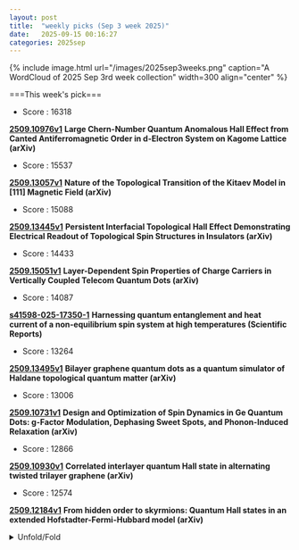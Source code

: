 ```yaml
---
layout: post
title:  "weekly picks (Sep 3 week 2025)"
date:   2025-09-15 00:16:27
categories: 2025sep
---
```


{% include image.html url="/images/2025sep3weeks.png" caption="A WordCloud of 2025 Sep 3rd week collection" width=300 align="center" %}




===This week's pick===


* Score : 16318


**[2509.10976v1](https://arxiv.org/abs/2509.10976)** **Large Chern-Number Quantum Anomalous Hall Effect from Canted Antiferromagnetic Order in d-Electron System on Kagome Lattice (arXiv)**


* Score : 15537

**[2509.13057v1](https://arxiv.org/abs/2509.13057)** **Nature of the Topological Transition of the Kitaev Model in [111] Magnetic Field (arXiv)**

* Score : 15088


**[2509.13445v1](https://arxiv.org/abs/2509.13445)** **Persistent Interfacial Topological Hall Effect Demonstrating Electrical Readout of Topological Spin Structures in Insulators (arXiv)**

* Score : 14433

**[2509.15051v1](https://arxiv.org/abs/2509.15051)** **Layer-Dependent Spin Properties of Charge Carriers in Vertically Coupled Telecom Quantum Dots (arXiv)**


* Score : 14087

**[s41598-025-17350-1](https://www.nature.com/articles/s41598-025-17350-1)** **Harnessing quantum entanglement and heat current of a non-equilibrium spin system at high temperatures (Scientific Reports)**

* Score : 13264

**[2509.13495v1](https://arxiv.org/abs/2509.13495)** **Bilayer graphene quantum dots as a quantum simulator of Haldane topological quantum matter (arXiv)**


* Score : 13006

**[2509.10731v1](https://arxiv.org/abs/2509.10731)** **Design and Optimization of Spin Dynamics in Ge Quantum Dots: g-Factor Modulation, Dephasing Sweet Spots, and Phonon-Induced Relaxation (arXiv)**


* Score : 12866

**[2509.10930v1](https://arxiv.org/abs/2509.10930)** **Correlated interlayer quantum Hall state in alternating twisted trilayer graphene (arXiv)**


* Score : 12574

**[2509.12184v1](https://arxiv.org/abs/2509.12184)** **From hidden order to skyrmions: Quantum Hall states in an extended Hofstadter-Fermi-Hubbard model (arXiv)**


<details>
  <summary> Unfold/Fold </summary>
  {% capture markdowncontent %}




---
09/20

1. **[s41467-025-64119-1](https://www.nature.com/articles/s41467-025-64119-1)** Author Correction: Chirality encoding in resonant metasurfaces governed by lattice symmetries (Nature Communications)


1. **[d41586-025-03002-x](https://www.nature.com/articles/d41586-025-03002-x)** Atomic ‘conveyor belt’ boosts power of quantum computer (Nature)


1. **[42rz-xhxz](http://link.aps.org/doi/10.1103/42rz-xhxz)** Genuine Quantum Effects in Dicke-Type Models at Large Atom Numbers (PRL)

1. **[d13p-mtbz](http://link.aps.org/doi/10.1103/d13p-mtbz)** Evidence for Multiband Gapless Superconductivity in the Topological Superconductor Candidate 4Hb−TaS2 (PRL)

1. **[4ww5-4yww](http://link.aps.org/doi/10.1103/4ww5-4yww)** Complexity of Gottesman-Kitaev-Preskill States (PRX)

1. **[98c3-d9j2](http://link.aps.org/doi/10.1103/98c3-d9j2)** From the grain to galactic scale; Milky Way neutral hydrogen and terrestrial zircon oxygen support coupling of astrophysical and geological processes over deep-time (PRR)

1. **[3y65-f5w6](http://link.aps.org/doi/10.1103/3y65-f5w6)** Lie-algebraic classical simulations for quantum computing (PRR)



1. **[2509.12802](https://arxiv.org/abs/2509.12802)** Quintuplet condensation in the skyrmionic insulator Cu2OSeO3 at ultrahigh magnetic fields (arXiv)



---
09/19


1. **[s41567-025-03024-2](https://www.nature.com/articles/s41567-025-03024-2)** Topological superconductivity finds its missing piece (Nature Physics)

1. **[s41567-025-03000-w](https://www.nature.com/articles/s41567-025-03000-w)** Odd-parity quasiparticle interference in the superconductive surface state of UTe<sub>2</sub> (Nature Physics)

1. **[s41567-025-03027-z](https://www.nature.com/articles/s41567-025-03027-z)** Acoustic phonon phase gates with number-resolving phonon detection (Nature Physics)





1. **[mwvt-wlkj](http://link.aps.org/doi/10.1103/mwvt-wlkj)** Quantum Theory of the Josephson Junction between Finite Islands (PRL)

1. **[gvm2-b46t](http://link.aps.org/doi/10.1103/gvm2-b46t)** Structural Dynamics and Strong Correlations in Dynamical Quantum Optical Lattices (PRL)

1. **[nh49-52y2](http://link.aps.org/doi/10.1103/nh49-52y2)** Thresholds for Postselected Quantum Error Correction from Statistical Mechanics (PRL)

1. **[cvl9-97qg](http://link.aps.org/doi/10.1103/cvl9-97qg)** Designing a Nearly Optimal Quantum Algorithm for Linear Differential Equations via Lindbladians (PRL)

1. **[4hhn-c6mp](http://link.aps.org/doi/10.1103/4hhn-c6mp)** Modular-Invariant Random Matrix Theory and AdS3 Wormholes (PRL)

1. **[tck2-78dx](http://link.aps.org/doi/10.1103/tck2-78dx)** Negative and Positive Anisotropic Thermal Expansion in 2D Fullerene Networks (PRL)

1. **[kcls-cn82](http://link.aps.org/doi/10.1103/kcls-cn82)** Emerging (2+1)D Electrodynamics and Topological Instanton in Pseudo-Hermitian Two-Level Systems (PRL)

1. **[vxgf-59xt](http://link.aps.org/doi/10.1103/vxgf-59xt)** Hopf Bifurcation of Nonlinear Non-Hermitian Skin Effect (PRL)

1. **[yzrk-h3rz](http://link.aps.org/doi/10.1103/yzrk-h3rz)** Nonvolatile Electric Control of Antiferromagnetic States on Nanosecond Timescales (PRL)

1. **[qxfc-khzf](http://link.aps.org/doi/10.1103/qxfc-khzf)** Direct Evidence of Interfacial Coherent Electron-Phonon Coupling in Single-Unit-Cell FeSe Film on Nb-Doped SrTiO3 (PRL)

1. **[q2dk-wf7t](http://link.aps.org/doi/10.1103/q2dk-wf7t)** Topological Rigidity in Twisted, Elastic Ribbons (PRL)

1. **[5pgp-1wj6](http://link.aps.org/doi/10.1103/5pgp-1wj6)** Strings, Branes and Twistons: Topological Analysis of Phase Defects in Excitable Media Such as the Heart (PRL)

1. **[4kxb-h6p4](http://link.aps.org/doi/10.1103/4kxb-h6p4)** Three-Dimensional Chiral Active Ornstein-Uhlenbeck Model for Helical Motion of Microorganisms (PRL)

1. **[ympr-9m73](http://link.aps.org/doi/10.1103/ympr-9m73)** Nonperturbative feats in the physics of correlated antiferromagnets (PRR)

1. **[8pnf-fmqt](http://link.aps.org/doi/10.1103/8pnf-fmqt)** Chiral electron momentum distribution upon strong-field ionization of atoms (PRRL)





1. **[2509.14248v1](https://arxiv.org/abs/2509.14248)** Mixed Quantum-Classical Approaches to Spin Current and Polarization Dynamics in Chiral Molecular Junctions (arXiv)

1. **[2509.14315v1](https://arxiv.org/abs/2509.14315)** Theory of Sondheimer magneto-oscillations beyond semiclassical limit (arXiv)

1. **[2509.14459v1](https://arxiv.org/abs/2509.14459)** Density Dependence of the Phases of the nu = 1 Integer Quantum Hall Plateau in Low Disorder Electron Gases (arXiv)

1. **[2509.14512v1](https://arxiv.org/abs/2509.14512)** Laughlin charge pumping from interplay of chiral Dirac and chiral Majorana modes (arXiv)

1. **[2509.14590v1](https://arxiv.org/abs/2509.14590)** Violation of Spin Paramagnetic limit in Bi/Ni Bilayer (arXiv)

1. **[2509.14605v1](https://arxiv.org/abs/2509.14605)** Emergent momentum-space topological pseudospin defects in non-Hermitian systems (arXiv)

1. **[2509.14679v1](https://arxiv.org/abs/2509.14679)** Three-Dimensional Domain-Wall Membranes (arXiv)

1. **[2509.14716v1](https://arxiv.org/abs/2509.14716)** Detection of ferroic octupole ordering in d-wave altermagnetic rutile-type compounds (arXiv)

1. **[2509.14813v1](https://arxiv.org/abs/2509.14813)** Spin-photon coupling using circular double quantum dots (arXiv)



1. **[2509.15067v1](https://arxiv.org/abs/2509.15067)** Accurate measurement of energy relaxation via flux-flow instability (arXiv)

1. **[2509.15078v1](https://arxiv.org/abs/2509.15078)** Superconductivity in W3Re2C with chiral structure (arXiv)

1. **[2509.15092v1](https://arxiv.org/abs/2509.15092)** Sub-tesla on-chip nanomagnetic metamaterial platform for angle-resolved photoemission spectroscopy (arXiv)

1. **[2509.15102v1](https://arxiv.org/abs/2509.15102)** Zero Indirect Band Gap in Non-Hermitian Systems (arXiv)

1. **[2509.15118v1](https://arxiv.org/abs/2509.15118)** Bichromatic Moire Superlattices for Tunable Quadrupolar Trions and Correlated States (arXiv)

1. **[2509.15135v1](https://arxiv.org/abs/2509.15135)** Accelerated Discovery of Topological Conductors for Nanoscale Interconnects (arXiv)

1. **[2509.15215v1](https://arxiv.org/abs/2509.15215)** Competing and Intertwined Orders in Boson-Doped Mott Antiferromagnets (arXiv)

1. **[2509.14320v1](https://arxiv.org/abs/2509.14320)** Probing the meV QCD Axion with the SQWARE Quantum Semiconductor Haloscope (arXiv)

1. **[2509.14445v1](https://arxiv.org/abs/2509.14445)** Coherent Control of Quantum-Dot Spins with Cyclic Optical Transitions (arXiv)

1. **[2509.14506v1](https://arxiv.org/abs/2509.14506)** Strong coupling of a microwave photon to an electron on helium (arXiv)

1. **[2509.14656v1](https://arxiv.org/abs/2509.14656)** The superconducting grid-states qubit (arXiv)

1. **[2509.14683v1](https://arxiv.org/abs/2509.14683)** Intrinsic characteristic radius drives phonon anomalies in Janus transition metal dichalcogenide nanotubes (arXiv)

1. **[2509.14696v1](https://arxiv.org/abs/2509.14696)** Multiple many-body localization transitions in a driven non-Hermitian quasiperiodic chain (arXiv)

1. **[2509.14702v1](https://arxiv.org/abs/2509.14702)** Computational uncertainties in lattice thermal conductivity prediction of crystalline solids (arXiv)

1. **[2509.14929v1](https://arxiv.org/abs/2509.14929)** Investigating the Ferroelectric Potential Landscape of 3R-MoS_2 through Optical Measurements (arXiv)

1. **[2509.15043v1](https://arxiv.org/abs/2509.15043)** Magnetic-Field and Temperature Limits of a Kinetic-Inductance Traveling-Wave Parametric Amplifier (arXiv)






---
09/18


1. **[rs-6916414](https://www.researchsquare.com/article/rs-6916414/v1)** Footprint of time-reversal symmetry breaking in CsV3Sb5 marked in photoemission intensity (researchsquare)

1. **[8l9k-12k2](http://link.aps.org/doi/10.1103/8l9k-12k2)** Cavity-Enhanced Spin-Wave Solid-State Quantum Memory (PRL)

1. **[rq78-1qbh](http://link.aps.org/doi/10.1103/rq78-1qbh)** Quantum Stochastic Communication via High-Dimensional Entanglement (PRL)

1. **[dqyf-kl8x](http://link.aps.org/doi/10.1103/dqyf-kl8x)** Efficiently Measuring d-Wave Pairing and Beyond in Quantum Gas Microscopes (PRL)

1. **[p95w-9wjc](http://link.aps.org/doi/10.1103/p95w-9wjc)** Internal Stresses as Origin of the Anomalous Low-Temperature Specific Heat in Glasses (PRL)

1. **[tp8x-dscx](http://link.aps.org/doi/10.1103/tp8x-dscx)** Phase Transitions and Remnants of Fractionalization at Finite Temperature in the Triangular Lattice Quantum Loop Model (PRL)

1. **[vpl7-n6bp](http://link.aps.org/doi/10.1103/vpl7-n6bp)** Coexistence of Topological Surface States and Superconductivity in Dirac Semimetal NiTe2 (PRL)

1. **[bfll-sdrb](http://link.aps.org/doi/10.1103/bfll-sdrb)** Emergence of Chiral Phonons in Two-Dimensional Kagome Lattices Harboring Electronic Chirality (PRL)

1. **[lq1y-q74h](http://link.aps.org/doi/10.1103/lq1y-q74h)** Light-Matter Correlation Energy Functional of the Cavity-Coupled Two-Dimensional Electron Gas via Quantum Monte Carlo Simulations (PRL)

1. **[m4rr-td7r](http://link.aps.org/doi/10.1103/m4rr-td7r)** Generalized synchronization in strong-mismatched, bidirectional-coupled systems: Empirical detection and experimental analysis (PRR)

1. **[4xmq-pfyv](http://link.aps.org/doi/10.1103/4xmq-pfyv)** International System of Units-traceable temperature calibration based on optical lattice clocks (PRR)

1. **[ww7d-qsg9](http://link.aps.org/doi/10.1103/ww7d-qsg9)** Doping topological Dirac semimetal with magnetic impurities: Electronic structure of Mn-doped Cd3As2 (PRR)

1. **[16gx-m7kg](http://link.aps.org/doi/10.1103/16gx-m7kg)** Reshaping quantum device noise via repetition code circuits (PRR)

1. **[6p8x-snzm](http://link.aps.org/doi/10.1103/6p8x-snzm)** Detector of microwave photon pairs based on a Josephson photomultiplier (PRR)

1. **[8drx-qktw](http://link.aps.org/doi/10.1103/8drx-qktw)** Laughlin charge pumping from interplay of chiral Dirac and chiral Majorana modes (PRRL)



1. **[2509.13362v1](https://arxiv.org/abs/2509.13362)** From Quantum Tsallis Entropy to Strange Metals (arXiv)

1. **[2509.13407v1](https://arxiv.org/abs/2509.13407)** Nematic Enhancement of Superconductivity in Multilayer Graphene via Quantum Geometry (arXiv)

1. **[2509.13420v1](https://arxiv.org/abs/2509.13420)** Thermal states emerging from low-entanglement background in disordered spin models (arXiv)

1. **[2509.13458v1](https://arxiv.org/abs/2509.13458)** Tunable Random Telegraph Noise in Stable Perpendicular Magnetic Tunnel Junctions for Unconventional Computing (arXiv)

1. **[2509.13469v1](https://arxiv.org/abs/2509.13469)** Superparamagnetic and Stochastic-Write Magnetic Tunnel Junctions for High-Speed True Random Number Generation in Advanced Computing (arXiv)



1. **[2509.13543v1](https://arxiv.org/abs/2509.13543)** A model for intertwined orders in cuprates (arXiv)

1. **[2509.13554v1](https://arxiv.org/abs/2509.13554)** Axial Hall Effect in Altermagnetic Lieb Lattices (arXiv)

1. **[2509.13618v1](https://arxiv.org/abs/2509.13618)** Magnetic phase transitions driven by quantum geometry (arXiv)

1. **[2509.13746v1](https://arxiv.org/abs/2509.13746)** Hierarchical structures in the ground state of the spin-1/2 antiferromagnetic Heisenberg model on the pyrochlore lattice: a large scale unrestricted variational study (arXiv)

1. **[2509.13820v1](https://arxiv.org/abs/2509.13820)** Optimally Tensile Strained La3Ni2O7 Films as Candidate High-Temperature Superconductors on Designer Ba1-xSrxO (001) and SrO-SrTiO3 Substrates (arXiv)

1. **[2509.13837v1](https://arxiv.org/abs/2509.13837)** Crystal Orientation Dependence of Extreme Near-Field Heat Transfer between Polar Materials Governed by Surface Phonon Modes (arXiv)

1. **[2509.13838v1](https://arxiv.org/abs/2509.13838)** Spin-Polarized Josephson Supercurrent in Nodeless Altermagnets (arXiv)

1. **[2509.13900v1](https://arxiv.org/abs/2509.13900)** Fate of Topological Dirac Magnons in van der Waals Ferromagnets at Finite Temperature (arXiv)

1. **[2509.13902v1](https://arxiv.org/abs/2509.13902)** Three-dimensional magnetization textures as quaternionic functions (arXiv)

1. **[2509.13953v1](https://arxiv.org/abs/2509.13953)** Antiferromagnetic resonance and two-magnon absorption in an XXZ-chain antiferromagnet Cs2CoCl4 (arXiv)

1. **[2509.13969v1](https://arxiv.org/abs/2509.13969)** Persistent Fluctuating Superconductivity and Planckian Dissipation in Fe(Te,Se) (arXiv)

1. **[2509.13977v1](https://arxiv.org/abs/2509.13977)** Low-dimensional Heisenberg magnets: Riemann zeta function regularization (arXiv)

1. **[2509.14058v1](https://arxiv.org/abs/2509.14058)** Non-universal Thermal Hall Responses in Fractional Quantum Hall Droplets (arXiv)

1. **[2509.14108v1](https://arxiv.org/abs/2509.14108)** Spin-dependent signatures of Majorana modes in thermoelectric transport through double quantum dots (arXiv)

1. **[2509.14109v1](https://arxiv.org/abs/2509.14109)** Field-free transverse Josephson diode effect in altermagnets (arXiv)

1. **[2509.14122v1](https://arxiv.org/abs/2509.14122)** Twist-modulated magnetic interactions in bilayer van der Waals materials (arXiv)

1. **[2509.14133v1](https://arxiv.org/abs/2509.14133)** Room temperature reactive sputtering deposition of titanium nitride with high sheet kinetic inductance (arXiv)

1. **[2509.14173v1](https://arxiv.org/abs/2509.14173)** Characterization of superconducting germanide and germanosilicide films of Pd, Pt, Rh and Ir formed by solid-phase epitaxy (arXiv)

1. **[2509.13404v1](https://arxiv.org/abs/2509.13404)** Decoding the string in terms of holographic quantum maps (arXiv)

1. **[2509.13410v1](https://arxiv.org/abs/2509.13410)** Symmetry Resolved Multipartite Entanglement Entropy (arXiv)

1. **[2509.13423v1](https://arxiv.org/abs/2509.13423)** Computational complexity of Berry phase estimation in topological phases of matter (arXiv)

1. **[2509.13440v1](https://arxiv.org/abs/2509.13440)** Simulation of bilayer Hamiltonians based on monitored quantum trajectories (arXiv)


1. **[2509.13456v1](https://arxiv.org/abs/2509.13456)** Field-Angle Dependence of Phonon Thermal Hall Effect in Na2X2TeO6 (X = Co, Zn) (arXiv)

1. **[2509.13551v1](https://arxiv.org/abs/2509.13551)** Valley-Selective Linear Dichroism and Excitonic Effects in Lieb-Lattice Altermagnets (arXiv)

1. **[2509.13553v1](https://arxiv.org/abs/2509.13553)** Quantized topological transport mediated by the long-range couplings (arXiv)

1. **[2509.13668v1](https://arxiv.org/abs/2509.13668)** Phase Transition Dynamics Induced by Strong Radio-Frequency Fields in ReBCO High Temperature Superconductors (arXiv)

1. **[2509.13798v1](https://arxiv.org/abs/2509.13798)** Thermal Conductivity Limits of MoS2 and MoSe2: Revisiting High-Order Anharmonic Lattice Dynamics with Machine Learning Potentials (arXiv)

1. **[2509.13946v1](https://arxiv.org/abs/2509.13946)** Design and Dynamics of High-Fidelity Two-Qubit Gates with Electrons on Helium (arXiv)

1. **[2509.14105v1](https://arxiv.org/abs/2509.14105)** Comment on `High-resolution Measurements of Thermal Conductivity Matrix and Search for Thermal Hall Effect in La2CuO4' (arXiv)

1. **[2509.14196v1](https://arxiv.org/abs/2509.14196)** Quantum Utility in Simulating the Real-time Dynamics of the Fermi-Hubbard Model using Superconducting Quantum Computers (arXiv)





---
09/17

1. **[s41567-025-03032-2](https://www.nature.com/articles/s41567-025-03032-2)** Observation of the Yamaji effect in a cuprate superconductor (Nature Physics)

1. **[s41598-025-18632-4](https://www.nature.com/articles/s41598-025-18632-4)** Organic photovoltaic prediction model based on Bayesian optimization and explainable AI (Scientific Reports)


1. **[lxkx-ypbg](https://journals.aps.org/prl/abstract/10.1103/lxkx-ypbg)** Harnessing Magnetic Octupole Hall Effect to Induce Torque in Altermagnets (PRL)

1. **[JPSJ.94.092001](https://journals.jps.jp/doi/pdf/10.7566/JPSJ.94.092001)** Orbitronics: Harnessing Orbital Currents in Solid-State Devices (JPSJ)


1. **[1fzm-pb1d](http://link.aps.org/doi/10.1103/1fzm-pb1d)** Probing Vortex Dynamics in 2D Superconductors with Scanning Quantum Microscope (PRL)

1. **[nmgj-yq1g](http://link.aps.org/doi/10.1103/nmgj-yq1g)** Tensor Learning and Compression of N-Phonon Interactions (PRL)

1. **[9xqw-57cp](http://link.aps.org/doi/10.1103/9xqw-57cp)** Quantum Monte Carlo Pair Orbital Wave Functions for Periodic Systems (PRL)

1. **[g4sp-t82d](http://link.aps.org/doi/10.1103/g4sp-t82d)** Spectral Properties of Fractionalized Shiba States (PRL)

1. **[26q7-dsm1](http://link.aps.org/doi/10.1103/26q7-dsm1)** Topological Valley Transport in Bilayer Graphene Induced by Interlayer Sliding (PRL)

1. **[7p8y-2mp6](http://link.aps.org/doi/10.1103/7p8y-2mp6)** Genuine Topological Anderson Insulator from Impurity Induced Chirality Reversal (PRL)

1. **[z7lp-pqp6](http://link.aps.org/doi/10.1103/z7lp-pqp6)** Enhancing the Hyperpolarizability of Crystals with Quantum Geometry (PRL)

1. **[np7q-hxld](http://link.aps.org/doi/10.1103/np7q-hxld)** Manipulating Phases in Many-Body Interacting Systems with Subsystem Resetting (PRL)

1. **[6gm5-cnv1](http://link.aps.org/doi/10.1103/6gm5-cnv1)** Motility Modulates the Partitioning of Bacteria in Aqueous Two-Phase Systems (PRL)

1. **[Physics.18.s116](http://link.aps.org/doi/10.1103/Physics.18.s116)** Bilayer Graphene Slides into Action (Physics)

1. **[bzfp-wxbt](http://link.aps.org/doi/10.1103/bzfp-wxbt)** Decidabilities of local unitary equivalence for entanglement witnesses and states (PRR)


1. **[2509.12215v1](https://arxiv.org/abs/2509.12215)** Quantum Mechanics of an Abrikosov Vortex in Nanofabricated Pinning Potential (arXiv)

1. **[2509.12311v1](https://arxiv.org/abs/2509.12311)** Antiferromagnetism and Stripe Channel Order in the SU(N)-Symmetric Two-Channel Kondo Lattice Model (arXiv)

1. **[2509.12320v1](https://arxiv.org/abs/2509.12320)** Putting a new spin on the incommensurate Kekule spiral: from spin-valley locking and collective modes to fermiology and implications for superconductivity (arXiv)

1. **[2509.12321v1](https://arxiv.org/abs/2509.12321)** Driven-Dissipative Landau Polaritons: Two Highly Nonlinearly-Coupled Quantum Harmonic Oscillators (arXiv)

1. **[2509.12355v1](https://arxiv.org/abs/2509.12355)** A graphical diagnostic of topological order using ZX calculus (arXiv)

1. **[2509.12373v1](https://arxiv.org/abs/2509.12373)** Topological Phase Diagram of Generalized SSH Models with Interactions (arXiv)

1. **[2509.12431v1](https://arxiv.org/abs/2509.12431)** Neural-Quantum-States Impurity Solver for Quantum Embedding Problems (arXiv)

1. **[2509.12433v1](https://arxiv.org/abs/2509.12433)** Skeletal editing by tip-induced chemistry (arXiv)

1. **[2509.12528v1](https://arxiv.org/abs/2509.12528)** Topological Phononic Crystal on the Scale of Quasi-Ballistic Phonon Transport (arXiv)

1. **[2509.12532v1](https://arxiv.org/abs/2509.12532)** Reentrant localization in fractionally charged electron wave packets (arXiv)

1. **[2509.12568v1](https://arxiv.org/abs/2509.12568)** Particle-hole symmetry in the pseudogap phase of moderately underdoped cuprate high temperature superconductors evidenced from joint density of states analysis (arXiv)

1. **[2509.12601v1](https://arxiv.org/abs/2509.12601)** Revealing superconducting gap in La3Ni2O7-delta by Andreev reflection spectroscopy under high pressure (arXiv)

1. **[2509.12606v1](https://arxiv.org/abs/2509.12606)** Direct Observation of d-Wave Superconducting Gap Symmetry in Pressurized La3Ni2O7-delta Single Crystals (arXiv)

1. **[2509.12637v1](https://arxiv.org/abs/2509.12637)** Symmetry and Topology of Successive Quantum Feedback Control (arXiv)

1. **[2509.12654v1](https://arxiv.org/abs/2509.12654)** Anomalous inverse Faraday effect for graphene quantum dots in optical vortices (arXiv)

1. **[2509.12706v1](https://arxiv.org/abs/2509.12706)** Systematic Schrieffer-Wolff-transformation approach to Josephson junctions: quasiparticle effects and Josephson harmonics (arXiv)

1. **[2509.12793v1](https://arxiv.org/abs/2509.12793)** Algebraic solution and thermodynamic properties of graphene in the presence of minimal length (arXiv)

1. **[2509.12802v1](https://arxiv.org/abs/2509.12802)** Quintuplet condensation in the skyrmionic insulator Cu2OSeO3 at ultrahigh magnetic fields (arXiv)

1. **[2509.12830v1](https://arxiv.org/abs/2509.12830)** Sources of nonlinearity in the response of a driven nano-electromechanical resonator (arXiv)

1. **[2509.12988v1](https://arxiv.org/abs/2509.12988)** Non-Abelian Gauge Theory of Spin Triplet Superconductivity and Spin Triplet Magnon Spintronics (arXiv)



1. **[2509.13100v1](https://arxiv.org/abs/2509.13100)** Dispersion of collective modes in spinful fractional quantum Hall states on the sphere (arXiv)

1. **[2509.13159v1](https://arxiv.org/abs/2509.13159)** Engineering strong correlations in a perfectly aligned dual moire system (arXiv)

1. **[2509.13180v1](https://arxiv.org/abs/2509.13180)** Low-energy spin waves as potential driving force for superconductivity in electron-doped cuprates (arXiv)

1. **[2509.13194v1](https://arxiv.org/abs/2509.13194)** Distinguishing Majorana bound states from accidental zero-energy modes with a microwave cavity (arXiv)

1. **[2509.13242v1](https://arxiv.org/abs/2509.13242)** Band geometric transverse current driven by inhomogeneous AC electric field (arXiv)

1. **[2509.13277v1](https://arxiv.org/abs/2509.13277)** Odd-parity longitudinal magnetoconductivity in time-reversal symmetry broken materials (arXiv)

1. **[2509.13298v1](https://arxiv.org/abs/2509.13298)** QDFlow: A Python package for physics simulations of quantum dot devices (arXiv)

1. **[2509.13303v1](https://arxiv.org/abs/2509.13303)** Mixed Triplet-Singlet Order Parameter in Decoupled Superconducting 1H Monolayers of Transition-Metal Dichalcogenides (arXiv)

1. **[2509.12305v1](https://arxiv.org/abs/2509.12305)** Phases of 2d Gauge Theories and Symmetric Mass Generation (arXiv)

1. **[2509.12509v1](https://arxiv.org/abs/2509.12509)** Leveraging Machine Learning Force Fields (MLFFs) to Simulate Large Atomistic Systems for Fidelity Improvement of Superconducting Qubits and Sensors (arXiv)

1. **[2509.12529v1](https://arxiv.org/abs/2509.12529)** Pulsed Generation of Continuous-Variable Cluster States in a Phononic Quantum Network (arXiv)

1. **[2509.12651v1](https://arxiv.org/abs/2509.12651)** Dynamically reconfigurable topological routing in nonlinear photonic systems (arXiv)

1. **[2509.12670v1](https://arxiv.org/abs/2509.12670)** Non-Markovian amplitude damping in a central spin model with random couplings (arXiv)

1. **[2509.13096v1](https://arxiv.org/abs/2509.13096)** Cyclic Variational Quantum Eigensolver: Escaping Barren Plateaus through Staircase Descent (arXiv)

1. **[2509.13140v1](https://arxiv.org/abs/2509.13140)** From higher-order moments to time correlation functions in strongly correlated systems: A DMRG-based memory kernel coupling theory (arXiv)

1. **[2509.13182v1](https://arxiv.org/abs/2509.13182)** Strain-tuned magnetoelectric properties of monolayer NiX2 (X = I, Br): a first-principles analysis (arXiv)

1. **[2509.13221v1](https://arxiv.org/abs/2509.13221)** The Key Physics of Ice Premelting (arXiv)

1. **[2509.13246v1](https://arxiv.org/abs/2509.13246)** Effective conduction-band model for zincblende III-V semiconductors in the presence of strain: tuning the properties of bulk crystals and nanostructures (arXiv)





---
09/16

1. **[s41563-025-02351-2](https://www.nature.com/articles/s41563-025-02351-2)** Interstitial oxygen order and its competition with superconductivity in La<sub>2</sub>PrNi<sub>2</sub>O<sub>7+<i>δ</i></sub> (Nature Materials)



1. **[hnhp-jhr2](http://link.aps.org/doi/10.1103/hnhp-jhr2)** Limitations of Gaussian Measurements in Quantum Imaging (PRL)

1. **[33q3-g68k](http://link.aps.org/doi/10.1103/33q3-g68k)** Geometric Phase Transition of the Three-Dimensional Z2 Lattice Gauge Model (PRL)

1. **[5tn7-knd7](http://link.aps.org/doi/10.1103/5tn7-knd7)** Universality Class of the First Levels in Low-Dimensional Gravity (PRL)



1. **[gphr-d1bc](http://link.aps.org/doi/10.1103/gphr-d1bc)** Phase Transitions in Nonreciprocal Driven-Dissipative Condensates (PRL)

1. **[h65v-ttbw](http://link.aps.org/doi/10.1103/h65v-ttbw)** Correlated Quasiparticle Poisoning from Phonon-Only Events in Superconducting Qubits (PRL)

1. **[yycm-f8l7](http://link.aps.org/doi/10.1103/yycm-f8l7)** Influence of Collisional Effects on Ion-Acoustic Wave Properties in Non-Maxwellian Laser-Driven Plasmas (PRL)

1. **[lswx-rxss](http://link.aps.org/doi/10.1103/lswx-rxss)** Eliminating Defect States in Monolayer Tungsten Diselenide by Coupling with a c-Plane Sapphire Surface (PRL)

1. **[vbbj-138r](http://link.aps.org/doi/10.1103/vbbj-138r)** Entropy Spectroscopy of a Bilayer Graphene Quantum Dot (PRL)

1. **[7lqb-pjkm](http://link.aps.org/doi/10.1103/7lqb-pjkm)** Disorder-Induced Suppression of Superconductivity in Infinite-Layer Nickelates (PRL)

1. **[kmsq-llfk](http://link.aps.org/doi/10.1103/kmsq-llfk)** Three-Dimensional Topological Valley Photonics (PRL)

1. **[lq9m-nngh](http://link.aps.org/doi/10.1103/lq9m-nngh)** Dimensional Hierarchy of Topological Bound States in the Continuum (PRL)

1. **[99zp-s88m](http://link.aps.org/doi/10.1103/99zp-s88m)** Spin Demons in d-Wave Altermagnets (PRL)

1. **[gn6c-1q19](http://link.aps.org/doi/10.1103/gn6c-1q19)** Strong Coupling of Chiral Magnons in Altermagnets (PRL)

1. **[55qy-sflc](http://link.aps.org/doi/10.1103/55qy-sflc)** Universal Scale-Free Decay of Tracer-Bath Correlations in d-Dimensional Interacting Particle Systems (PRL)

1. **[8vpj-bj7d](http://link.aps.org/doi/10.1103/8vpj-bj7d)** Learning Geometric Models for Developmental Dynamics (PRX)

1. **[p8dn-glcw](http://link.aps.org/doi/10.1103/p8dn-glcw)** Anticoncentration in Clifford Circuits and Beyond: From Random Tensor Networks to Pseudomagic States (PRX)

1. **[gtf6-zb57](http://link.aps.org/doi/10.1103/gtf6-zb57)** Non-Markovian dynamics of generation of bound states in the continuum via single-photon scattering (PRR)

1. **[1zq8-pqh8](http://link.aps.org/doi/10.1103/1zq8-pqh8)** Predominant electronic order parameter for structural chirality: Role of spinless electronic toroidal multipoles in Te and Se (PRR)

1. **[81tx-2mc6](http://link.aps.org/doi/10.1103/81tx-2mc6)** Role of atomic site for the phase transition in kagome lattice compounds: A case study of ScV6Sn6 by NMR hyperfine interactions (PRR)

1. **[rzgm-cywf](http://link.aps.org/doi/10.1103/rzgm-cywf)** Scalable projected entangled-pair state representation of random quantum circuit states (PRR)

1. **[bvhd-zj7j](http://link.aps.org/doi/10.1103/bvhd-zj7j)** Chiral domain and macroscopic orbital supercurrent along chiral domain wall in chiral superfluid ^3He (PRR)

1. **[6tny-vt8q](http://link.aps.org/doi/10.1103/6tny-vt8q)** Tuning magnetism in graphene nanoribbons via strain and adatoms (PRR)

1. **[618n-fp8w](http://link.aps.org/doi/10.1103/618n-fp8w)** Entropic witness for quantum memory in open system dynamics (PRR)

1. **[d9wj-v62g](http://link.aps.org/doi/10.1103/d9wj-v62g)** Characteristic determinant approach to the spectrum of one-dimensional PT-symmetric systems (PRR)


1. **[2509.10606v1](https://arxiv.org/abs/2509.10606)** Nanosculpting lateral weak link junctions in superconducting Fe(Te,Se)/Bi2Te3 with focused Si++ ions and implications on vortex pinning (arXiv)

1. **[2509.10610v1](https://arxiv.org/abs/2509.10610)** Finite-Size Spectral Signatures of Order by Quantum Disorder: A Perspective from Anderson's Tower of States (arXiv)

1. **[2509.10624v1](https://arxiv.org/abs/2509.10624)** Terahertz electrodynamics in a zero-field Wigner crystal (arXiv)

1. **[2509.10630v1](https://arxiv.org/abs/2509.10630)** Observation of Anomalous Thermal Hall Effect in a Kagome Superconductor (arXiv)

1. **[2509.10661v1](https://arxiv.org/abs/2509.10661)** A new skyrmion topological transition driven by higher-order exchange interactions in Janus MnSeTe (arXiv)


1. **[2509.10741v1](https://arxiv.org/abs/2509.10741)** Direct Observation of the Lindhard Continuum using Resonant Inelastic X-ray Scattering (arXiv)

1. **[2509.10778v1](https://arxiv.org/abs/2509.10778)** RKKY interaction mediated by a spin-polarized 2D electron gas with Rashba and altermagnetic coupling (arXiv)

1. **[2509.10816v1](https://arxiv.org/abs/2509.10816)** Measuring pulse heating in Si quantum dots with individual two-level fluctuators (arXiv)

1. **[2509.10876v1](https://arxiv.org/abs/2509.10876)** Partition function of the Kitaev quantum double model (arXiv)

1. **[2509.10881v1](https://arxiv.org/abs/2509.10881)** Carrier Density Dependence of Superconducting Transition Temperature in Electron-doped SrTiO3 Based on the First-principles Calculations (arXiv)



1. **[2509.10958v1](https://arxiv.org/abs/2509.10958)** Interaction-Driven Asymmetry in the Breakdown of the nu = 1 Quantum Hall State (arXiv)


1. **[2509.10985v1](https://arxiv.org/abs/2509.10985)** Bridging Structure and Activity in Nanocatalysts via Machine Learning and Global Structure Representations (arXiv)

1. **[2509.11005v1](https://arxiv.org/abs/2509.11005)** Absence of detectable spin and orbital pumping from Ni to Nb by out-of-plane ferromagnetic resonance (arXiv)

1. **[2509.11028v1](https://arxiv.org/abs/2509.11028)** Interplay between Hubbard interaction and charge transfer energy in three-orbital Emery model (arXiv)

1. **[2509.11037v1](https://arxiv.org/abs/2509.11037)** Planar Ballistic Electron Emission Spectroscopy for Single-Shot Probing of Energy Barrier Inhomogeneity at Junction Interface (arXiv)

1. **[2509.11041v1](https://arxiv.org/abs/2509.11041)** Topological excitonic insulators in electron bilayers modulated by twisted hBN (arXiv)

1. **[2509.11091v1](https://arxiv.org/abs/2509.11091)** Antiferromagnetic ordering and critical behavior induced giant magnetocaloric effect in distorted kagome lattice Gd3BWO9 (arXiv)

1. **[2509.11223v1](https://arxiv.org/abs/2509.11223)** Glimpsing at Electron's Form Factor through Quasiparticle Interference in Twisted Bilayer Graphene (arXiv)

1. **[2509.11300v1](https://arxiv.org/abs/2509.11300)** Realization of large magnetocaloric effect in the Kagome antiferromagnet Gd3BWO9 for Sub-Kelvin cryogenic refrigeration (arXiv)

1. **[2509.11304v1](https://arxiv.org/abs/2509.11304)** Weak-coupling theory for partial condensation of mobile excitons (arXiv)

1. **[2509.11315v1](https://arxiv.org/abs/2509.11315)** Electron Hydrodynamics in Graphene : Experimental and Theoretical Status (arXiv)

1. **[2509.11352v1](https://arxiv.org/abs/2509.11352)** Localizing Individual Exciton on a Quantum Hall Antidot (arXiv)

1. **[2509.11392v1](https://arxiv.org/abs/2509.11392)** Phases and phase transitions of an S=3/2 chain on metallic and semi-metallic surfaces (arXiv)

1. **[2509.11489v1](https://arxiv.org/abs/2509.11489)** Electro-nuclear quantum phase transition in TmVO4 (arXiv)

1. **[2509.11537v1](https://arxiv.org/abs/2509.11537)** Generalization of the Affleck-Kennedy-Lieb-Tasaki Model for Quantum Ferromagnetism (arXiv)

1. **[2509.11557v1](https://arxiv.org/abs/2509.11557)** Evidence for the Meissner effect in the nickelate superconductor La3Ni2O7-delta single crystal using diamond quantum sensors (arXiv)

1. **[2509.11670v1](https://arxiv.org/abs/2509.11670)** Exchange and spin-orbit proximity driven topological and transport phenomena in twisted graphene/CrI3 heterostructures (arXiv)

1. **[2509.11671v1](https://arxiv.org/abs/2509.11671)** Dual-mode operation of ring-shaped spin Hall magnetoresistance sensor with biaxial sensing capability (arXiv)

1. **[2509.11722v1](https://arxiv.org/abs/2509.11722)** Ultrafast cooperative electronic, structural, and magnetic switching in an altermagnet (arXiv)

1. **[2509.11747v1](https://arxiv.org/abs/2509.11747)** Generic continuum model formalism for moire superlattice systems (arXiv)

1. **[2509.11765v1](https://arxiv.org/abs/2509.11765)** Non-Hermitian quantum geometric tensor and nonlinear electrical response (arXiv)

1. **[2509.11795v1](https://arxiv.org/abs/2509.11795)** On the magnetic contribution of itinerant electrons to neutron diffraction in the topological antiferromagnet CeAlGe (arXiv)

1. **[2509.12061v1](https://arxiv.org/abs/2509.12061)** Radio-frequency charge detection on graphene electron-hole double quantum dots (arXiv)

1. **[2509.12113v1](https://arxiv.org/abs/2509.12113)** Mutual synchronization of two asymmetric-nano-constriction-based spin-Hall nano-oscillators (arXiv)

1. **[2509.12172v1](https://arxiv.org/abs/2509.12172)** Many-body skyrmion interactions in helimagnets (arXiv)

1. **[2509.12198v1](https://arxiv.org/abs/2509.12198)** Spin-polarization and diode effect in thermoelectric current through altermagnet-based superconductor heterostructures (arXiv)

1. **[2509.10602v1](https://arxiv.org/abs/2509.10602)** A complex scalar field theory for charged fluids, superfluids, and fracton fluids (arXiv)

1. **[2509.10603v1](https://arxiv.org/abs/2509.10603)** The Classification of 3+1d Symmetry Enriched Topological Order (arXiv)

1. **[2509.10760v1](https://arxiv.org/abs/2509.10760)** Patterning programmable spin arrays on DNA origami for quantum technologies (arXiv)

1. **[2509.10927v1](https://arxiv.org/abs/2509.10927)** Erasing Classical Memory with Quantum Fluctuations: Shannon Information Entropy of Reverse Quantum Annealing (arXiv)

1. **[2509.11231v1](https://arxiv.org/abs/2509.11231)** Achieving DFT accuracy in short range ordering and stacking fault energy using moment tensor potential for CoCrFeNi and CoCrNi (arXiv)

1. **[2509.11462v1](https://arxiv.org/abs/2509.11462)** Quantum hierarchical Fokker-Planck equations with U(1) gauge fields: Application to the Aharonov-Bohm ring (arXiv)

1. **[2509.11704v1](https://arxiv.org/abs/2509.11704)** Heralded Emission Detection in Quantum Dot Solids under Twin-Photon Excitation (arXiv)

1. **[2509.11715v1](https://arxiv.org/abs/2509.11715)** On Magnetic and Crystal Structures of NiO and MnO (arXiv)

1. **[2509.11716v1](https://arxiv.org/abs/2509.11716)** Controlled growth of polar altermagnets via chemical vapor transport (arXiv)

1. **[2509.11854v1](https://arxiv.org/abs/2509.11854)** Readout of a solid state spin ensemble at the projection noise limit (arXiv)

1. **[2509.11856v1](https://arxiv.org/abs/2509.11856)** Multi-block exceptional points in open quantum systems (arXiv)

1. **[2509.11900v1](https://arxiv.org/abs/2509.11900)** -Continuum limit of bipartite lattices - The SSH model (arXiv)

1. **[2509.12020v1](https://arxiv.org/abs/2509.12020)** Tuning the Magnetic Anisotropy Energy of MoS2-supported Mn12 complexes by Electric Field: A First-Principles Study (arXiv)





---
09/15


1. **[2509.09766v1](https://arxiv.org/abs/2509.09766)** Nonequilibrium nonlinear response theory of amplitude-dependent dissipative conductivity in disordered superconductors (arXiv)

1. **[2509.09783v1](https://arxiv.org/abs/2509.09783)** Pseudogap-induced change in the nature of the Lifshitz transition in the two-dimensional Hubbard model (arXiv)

1. **[2509.09817v1](https://arxiv.org/abs/2509.09817)** Pressure tuning of putative quantum criticality on YbV6Sn6 (arXiv)

1. **[2509.09819v1](https://arxiv.org/abs/2509.09819)** Dimensionality reduction of optically generated vortex strings in a charge density wave (arXiv)

1. **[2509.09825v1](https://arxiv.org/abs/2509.09825)** Surface Topological Quantum Criticality II: Conformal manifolds, Isolated fixed points and Entanglement (arXiv)

1. **[2509.09875v1](https://arxiv.org/abs/2509.09875)** Fractal growth of higher-order topological insulators (arXiv)

1. **[2509.09901v1](https://arxiv.org/abs/2509.09901)** Hard and soft phase slips in a Fabry-Perot quantum Hall interferometer (arXiv)

1. **[2509.09909v1](https://arxiv.org/abs/2509.09909)** TbPt6Al3: A rare-earth-based g-wave altermagnet with a honeycomb structure (arXiv)

1. **[2509.09959v1](https://arxiv.org/abs/2509.09959)** Possible Spin Triplet Pairing due to Altermagnetic Spin Fluctuation (arXiv)

1. **[2509.09976v1](https://arxiv.org/abs/2509.09976)** Impact of Disorder on the Superconducting Properties and BCS-BEC Crossover in FeSe Single Crystals (arXiv)

1. **[2509.09983v1](https://arxiv.org/abs/2509.09983)** Entanglement architecture of beyond-Landau quantum criticality (arXiv)

1. **[2509.10028v1](https://arxiv.org/abs/2509.10028)** Switching magnetic texture via in-plane magnetic field in noncentrosymmetric dipolar magnets: From skyrmions to antiskyrmions and nontopological magnetic bubbles (arXiv)

1. **[2509.10068v1](https://arxiv.org/abs/2509.10068)** Radial Rashba spin-orbit fields in commensurate twisted transition-metal dichalcogenide bilayers (arXiv)

1. **[2509.10101v1](https://arxiv.org/abs/2509.10101)** Intrinsic disorder in the candidate quantum spin ice Pr2Zr2O7 (arXiv)

1. **[2509.10215v1](https://arxiv.org/abs/2509.10215)** Direct evidence for the absence of coupling between shear strain and superconductivity in Sr2RuO4 (arXiv)

1. **[2509.10228v1](https://arxiv.org/abs/2509.10228)** Anomalous Electrical Transport in SnSe2 Nanosheets: Role of Thickness and Surface Defect States (arXiv)

1. **[2509.10242v1](https://arxiv.org/abs/2509.10242)** Pure dephasing increases partition noise in the quantum Hall effect (arXiv)

1. **[2509.10285v1](https://arxiv.org/abs/2509.10285)** Magnetic Field Dependence of Critical Fluctuations in CeCu5.8Ag0.2 (arXiv)

1. **[2509.10309v1](https://arxiv.org/abs/2509.10309)** Spin-qubit Noise Spectroscopy of Magnetic Berezinskii-Kosterlitz-Thouless Physics (arXiv)

1. **[2509.10339v1](https://arxiv.org/abs/2509.10339)** Breakdown of the critical state in the ferromagnetic superconductor EuFe2(As1-xPx)2 (arXiv)

1. **[2509.10398v1](https://arxiv.org/abs/2509.10398)** Disorder-driven Weyl-Kondo Semimetal Phase in WTe2 (arXiv)

1. **[2509.10438v1](https://arxiv.org/abs/2509.10438)** Gradient-based search of quantum phases: discovering unconventional fractional Chern insulators (arXiv)

1. **[2509.09903v1](https://arxiv.org/abs/2509.09903)** Evolution from Topological Dirac Metal to Flat-band-Induced Antiferromagnet in Layered KxNi4S2 (0<=x<=1) (arXiv)

1. **[2509.09964v1](https://arxiv.org/abs/2509.09964)** Scaling High-Performance Nanoribbon Transistors with Monolayer Transition Metal Dichalcogenides (arXiv)

1. **[2509.10106v1](https://arxiv.org/abs/2509.10106)** Resolving the Bulk-Boundary Correspondence Paradox on Low-Symmetry Surfaces of Weyl Semimetals (arXiv)

1. **[2509.10107v1](https://arxiv.org/abs/2509.10107)** Experimental validation of electron correlation models in warm dense matter (arXiv)

1. **[2509.10286v1](https://arxiv.org/abs/2509.10286)** Tunable Magnetic Order in Chiral Coupled Spin Chains (arXiv)

1. **[2509.10412v1](https://arxiv.org/abs/2509.10412)** Topological superconductivity in a dimerized Kitaev chain revealed by nonlocal transport (arXiv)

1. **[2509.10418v1](https://arxiv.org/abs/2509.10418)** Witt Groups and Bulk-Boundary Correspondence for Stabilizer States (arXiv)








  {% endcapture %}
  {{ markdowncontent | markdownify }}
 </details>

<style>
  details {
    margin: 10px 0;
  }
  summary {
    cursor: pointer;
  }
</style>

